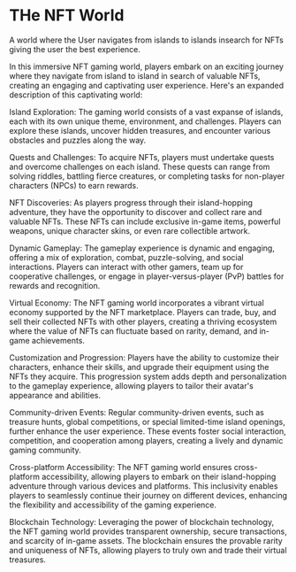 # THe NFT World

A world where the User navigates from islands to islands insearch for NFTs giving the user the best experience.

In this immersive NFT gaming world, players embark on an exciting journey where they navigate from island to island in search of valuable NFTs, creating an engaging and captivating user experience. Here's an expanded description of this captivating world:

Island Exploration: The gaming world consists of a vast expanse of islands, each with its own unique theme, environment, and challenges. Players can explore these islands, uncover hidden treasures, and encounter various obstacles and puzzles along the way.

Quests and Challenges: To acquire NFTs, players must undertake quests and overcome challenges on each island. These quests can range from solving riddles, battling fierce creatures, or completing tasks for non-player characters (NPCs) to earn rewards.

NFT Discoveries: As players progress through their island-hopping adventure, they have the opportunity to discover and collect rare and valuable NFTs. These NFTs can include exclusive in-game items, powerful weapons, unique character skins, or even rare collectible artwork.

Dynamic Gameplay: The gameplay experience is dynamic and engaging, offering a mix of exploration, combat, puzzle-solving, and social interactions. Players can interact with other gamers, team up for cooperative challenges, or engage in player-versus-player (PvP) battles for rewards and recognition.

Virtual Economy: The NFT gaming world incorporates a vibrant virtual economy supported by the NFT marketplace. Players can trade, buy, and sell their collected NFTs with other players, creating a thriving ecosystem where the value of NFTs can fluctuate based on rarity, demand, and in-game achievements.

Customization and Progression: Players have the ability to customize their characters, enhance their skills, and upgrade their equipment using the NFTs they acquire. This progression system adds depth and personalization to the gameplay experience, allowing players to tailor their avatar's appearance and abilities.

Community-driven Events: Regular community-driven events, such as treasure hunts, global competitions, or special limited-time island openings, further enhance the user experience. These events foster social interaction, competition, and cooperation among players, creating a lively and dynamic gaming community.

Cross-platform Accessibility: The NFT gaming world ensures cross-platform accessibility, allowing players to embark on their island-hopping adventure through various devices and platforms. This inclusivity enables players to seamlessly continue their journey on different devices, enhancing the flexibility and accessibility of the gaming experience.

Blockchain Technology: Leveraging the power of blockchain technology, the NFT gaming world provides transparent ownership, secure transactions, and scarcity of in-game assets. The blockchain ensures the provable rarity and uniqueness of NFTs, allowing players to truly own and trade their virtual treasures.
